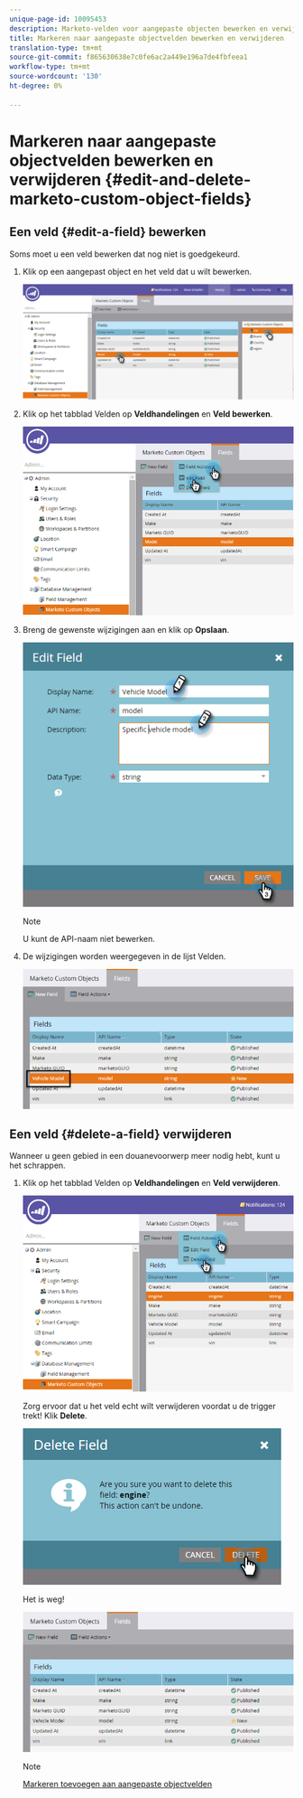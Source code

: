 ```yaml
---
unique-page-id: 10095453
description: Marketo-velden voor aangepaste objecten bewerken en verwijderen - Marketo Docs - Productdocumentatie
title: Markeren naar aangepaste objectvelden bewerken en verwijderen
translation-type: tm+mt
source-git-commit: f865630638e7c0fe6ac2a449e196a7de4fbfeea1
workflow-type: tm+mt
source-wordcount: '130'
ht-degree: 0%

---
```



# Markeren naar aangepaste objectvelden bewerken en verwijderen {#edit-and-delete-marketo-custom-object-fields}

## Een veld {#edit-a-field} bewerken

Soms moet u een veld bewerken dat nog niet is goedgekeurd.

1. Klik op een aangepast object en het veld dat u wilt bewerken.

   ![](assets/image2015-10-2-10-3a55-3a1.png)

1. Klik op het tabblad Velden op **Veldhandelingen** en **Veld bewerken**.

   ![](assets/image2015-10-2-10-3a53-3a26.png)

1. Breng de gewenste wijzigingen aan en klik op **Opslaan**.

   ![](assets/image2015-10-2-10-3a58-3a56.png)

   >[!NOTE]
   >
   >U kunt de API-naam niet bewerken.

1. De wijzigingen worden weergegeven in de lijst Velden.

   ![](assets/image2015-10-2-11-3a1-3a13.png)

## Een veld {#delete-a-field} verwijderen

Wanneer u geen gebied in een douanevoorwerp meer nodig hebt, kunt u het schrappen.

1. Klik op het tabblad Velden op **Veldhandelingen** en **Veld verwijderen**.

   ![](assets/image2015-10-2-11-3a11-3a20.png)

   Zorg ervoor dat u het veld echt wilt verwijderen voordat u de trigger trekt! Klik **Delete**.

   ![](assets/image2015-10-2-11-3a14-3a5.png)

   Het is weg!

   ![](assets/image2015-10-2-11-3a15-3a48.png)

   >[!NOTE]
   >
   >[Markeren toevoegen aan aangepaste objectvelden](/help/marketo/product-docs/administration/marketo-custom-objects/add-marketo-custom-object-fields.md)
